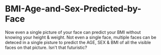 # BMI-Age-and-Sex-Predicted-by-Face
Now even a single picture of your face can predict your BMI without knowing your height &amp; weight. Not even a single face, multiple faces can be deteced in a single pisture to predict the AGE, SEX &amp; BMI of all the visible faces on that picture. Isn't that futuristic?
